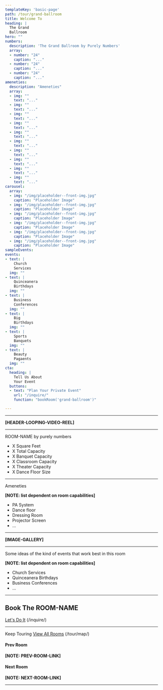 ```yaml
---
templateKey: 'basic-page'
path: /tour/grand-ballroom
title: Welcome To
heading: |
  The Grand
  Ballroom
hero: ""
numbers:
  description: 'The Grand Ballroom by Purely Numbers'
  array:
  - number: "24"
    caption: "..."
  - number: "24"
    caption: "..."
  - number: "24"
    caption: "..."
ameneties:
  description: "Ameneties"
  array:
  - img: ""
    text: "..."
  - img: ""
    text: "..."
  - img: ""
    text: "..."
  - img: ""
    text: "..."
  - img: ""
    text: "..."
  - img: ""
    text: "..."
  - img: ""
    text: "..."
  - img: ""
    text: "..."
  - img: ""
    text: "..."
  - img: ""
    text: "..."
carousel:
  array:
  - img: "/img/placeholder--front-img.jpg"
    caption: "Placeholder Image"
  - img: "/img/placeholder--front-img.jpg"
    caption: "Placeholder Image"
  - img: "/img/placeholder--front-img.jpg"
    caption: "Placeholder Image"
  - img: "/img/placeholder--front-img.jpg"
    caption: "Placeholder Image"
  - img: "/img/placeholder--front-img.jpg"
    caption: "Placeholder Image"
  - img: "/img/placeholder--front-img.jpg"
    caption: "Placeholder Image"
sampleEvents:
events:
- text: |
    Church
    Services
  img: ""
- text: |
    Quinceanera
    Birthdays
  img: ""
- text: |
    Business
    Conferences
  img: ""
- text: |
    Big
    Birthdays
  img: ""
- text: |
    Sports
    Banquets
  img: ""
- text: |
    Beauty
    Pagaents
  img: ""
cta:
  heading: |
    Tell Us About
    Your Event
  buttons:
  - text: "Plan Your Private Event"
    url: "/inquire/"
    function: "bookRoom('grand-ballroom')"

---
```

---

**[HEADER-LOOPING-VIDEO-REEL]**

---

ROOM-NAME by purely numbers

- X Square Feet
- X Total Capacity
- X Banquet Capacity
- X Classroom Capacity
- X Theater Capacity
- X Dance Floor Size

---

Ameneties

**[NOTE: list dependent on room capabilities]**
- PA System
- Dance floor
- Dressing Room
- Projector Screen
- ...

---

**[IMAGE-GALLERY]**

---

Some ideas of the kind of events that work best in this room

**[NOTE: list dependent on room capabilities]**
- Church Services
- Quinceanera Birthdays
- Business Conferences
- ...

---

## Book The ROOM-NAME
[Let's Do It](/inquire/) (/inquire/)

---

Keep Touring
[View All Rooms](/tour/map/) (/tour/map/)

#### Prev Room
**[NOTE: PREV-ROOM-LINK]**

#### Next Room
**[NOTE: NEXT-ROOM-LINK]**

---
